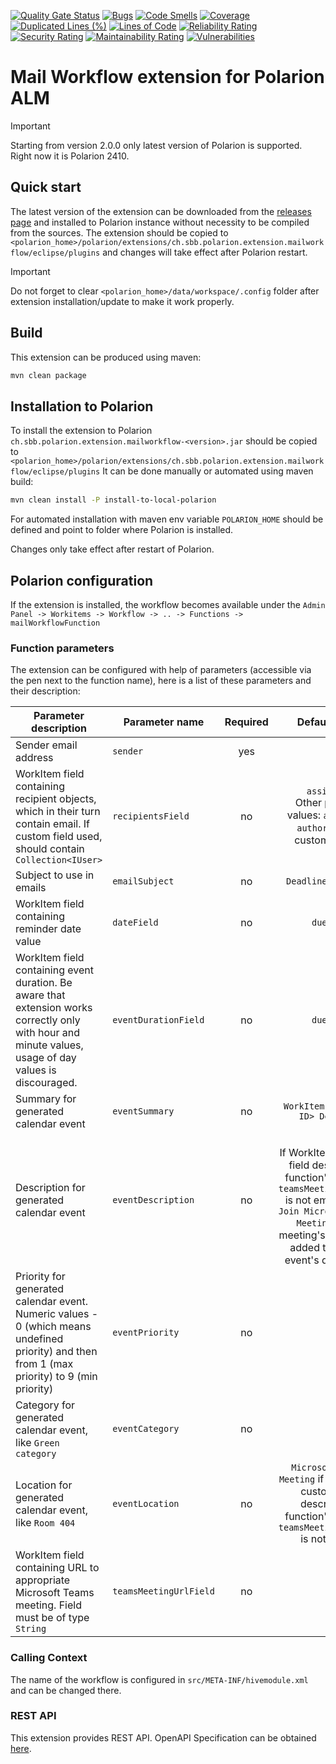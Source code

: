 [![Quality Gate Status](https://sonarcloud.io/api/project_badges/measure?project=SchweizerischeBundesbahnen_ch.sbb.polarion.extension.mailworkflow&metric=alert_status)](https://sonarcloud.io/summary/new_code?id=SchweizerischeBundesbahnen_ch.sbb.polarion.extension.mailworkflow)
[![Bugs](https://sonarcloud.io/api/project_badges/measure?project=SchweizerischeBundesbahnen_ch.sbb.polarion.extension.mailworkflow&metric=bugs)](https://sonarcloud.io/summary/new_code?id=SchweizerischeBundesbahnen_ch.sbb.polarion.extension.mailworkflow)
[![Code Smells](https://sonarcloud.io/api/project_badges/measure?project=SchweizerischeBundesbahnen_ch.sbb.polarion.extension.mailworkflow&metric=code_smells)](https://sonarcloud.io/summary/new_code?id=SchweizerischeBundesbahnen_ch.sbb.polarion.extension.mailworkflow)
[![Coverage](https://sonarcloud.io/api/project_badges/measure?project=SchweizerischeBundesbahnen_ch.sbb.polarion.extension.mailworkflow&metric=coverage)](https://sonarcloud.io/summary/new_code?id=SchweizerischeBundesbahnen_ch.sbb.polarion.extension.mailworkflow)
[![Duplicated Lines (%)](https://sonarcloud.io/api/project_badges/measure?project=SchweizerischeBundesbahnen_ch.sbb.polarion.extension.mailworkflow&metric=duplicated_lines_density)](https://sonarcloud.io/summary/new_code?id=SchweizerischeBundesbahnen_ch.sbb.polarion.extension.mailworkflow)
[![Lines of Code](https://sonarcloud.io/api/project_badges/measure?project=SchweizerischeBundesbahnen_ch.sbb.polarion.extension.mailworkflow&metric=ncloc)](https://sonarcloud.io/summary/new_code?id=SchweizerischeBundesbahnen_ch.sbb.polarion.extension.mailworkflow)
[![Reliability Rating](https://sonarcloud.io/api/project_badges/measure?project=SchweizerischeBundesbahnen_ch.sbb.polarion.extension.mailworkflow&metric=reliability_rating)](https://sonarcloud.io/summary/new_code?id=SchweizerischeBundesbahnen_ch.sbb.polarion.extension.mailworkflow)
[![Security Rating](https://sonarcloud.io/api/project_badges/measure?project=SchweizerischeBundesbahnen_ch.sbb.polarion.extension.mailworkflow&metric=security_rating)](https://sonarcloud.io/summary/new_code?id=SchweizerischeBundesbahnen_ch.sbb.polarion.extension.mailworkflow)
[![Maintainability Rating](https://sonarcloud.io/api/project_badges/measure?project=SchweizerischeBundesbahnen_ch.sbb.polarion.extension.mailworkflow&metric=sqale_rating)](https://sonarcloud.io/summary/new_code?id=SchweizerischeBundesbahnen_ch.sbb.polarion.extension.mailworkflow)
[![Vulnerabilities](https://sonarcloud.io/api/project_badges/measure?project=SchweizerischeBundesbahnen_ch.sbb.polarion.extension.mailworkflow&metric=vulnerabilities)](https://sonarcloud.io/summary/new_code?id=SchweizerischeBundesbahnen_ch.sbb.polarion.extension.mailworkflow)

# Mail Workflow extension for Polarion ALM

> [!IMPORTANT]
> Starting from version 2.0.0 only latest version of Polarion is supported.
> Right now it is Polarion 2410.

## Quick start

The latest version of the extension can be downloaded from the [releases page](../../releases/latest) and installed to Polarion instance without necessity to be compiled from the sources.
The extension should be copied to `<polarion_home>/polarion/extensions/ch.sbb.polarion.extension.mailworkflow/eclipse/plugins` and changes will take effect after Polarion restart.
> [!IMPORTANT]
> Do not forget to clear `<polarion_home>/data/workspace/.config` folder after extension installation/update to make it work properly.

## Build

This extension can be produced using maven:

```bash
mvn clean package
```

## Installation to Polarion

To install the extension to Polarion `ch.sbb.polarion.extension.mailworkflow-<version>.jar`
should be copied to `<polarion_home>/polarion/extensions/ch.sbb.polarion.extension.mailworkflow/eclipse/plugins`
It can be done manually or automated using maven build:

```bash
mvn clean install -P install-to-local-polarion
```

For automated installation with maven env variable `POLARION_HOME` should be defined and point to folder where Polarion is installed.

Changes only take effect after restart of Polarion.

## Polarion configuration

If the extension is installed, the workflow becomes available under the `Admin Panel -> Workitems -> Workflow -> .. -> Functions -> mailWorkflowFunction`

### Function parameters
The extension can be configured with help of parameters (accessible via the pen next to the function name), here is a list of these parameters and their description:

| Parameter description                                                                                                                                   | Parameter name         | Required |                                                                                                Default value                                                                                                 |
|---------------------------------------------------------------------------------------------------------------------------------------------------------|------------------------|:--------:|:------------------------------------------------------------------------------------------------------------------------------------------------------------------------------------------------------------:|
| Sender email address                                                                                                                                    | `sender`               |   yes    |                                                                                                      -                                                                                                       |
| WorkItem field containing recipient objects, which in their turn contain email. If custom field used, should contain `Collection<IUser>`                | `recipientsField`      |    no    |                                                             `assignees`<br/>Other possible values: `approvals`, `author`, or any custom field ID                                                             |
| Subject to use in emails                                                                                                                                | `emailSubject`         |    no    |                                                                                             `Deadline Reminder`                                                                                              |
| WorkItem field containing reminder date value                                                                                                           | `dateField`            |    no    |                                                                                                  `dueDate`                                                                                                   |
| WorkItem field containing event duration. Be aware that extension works correctly only with hour and minute values, usage of day values is discouraged. | `eventDurationField`   |    no    |                                                                                                  `dueDate`                                                                                                   |
| Summary for generated calendar event                                                                                                                    | `eventSummary`         |    no    |                                                                                      `WorkItem <WORKITEM ID> Deadline`                                                                                       |
| Description for generated calendar event                                                                                                                | `eventDescription`     |    no    | -<br/>If WorkItem's custom field described in function's attribute `teamsMeetingUrlField` is not empty, value `Join Microsoft Teams Meeting: ` and meeting's URL will be added to custom event's description |
| Priority for generated calendar event. Numeric values - 0 (which means undefined priority) and then from 1 (max priority) to 9 (min priority)           | `eventPriority`        |    no    |                                                                                                     `0`                                                                                                      |
| Category for generated calendar event, like `Green category`                                                                                            | `eventCategory`        |    no    |                                                                                                      -                                                                                                       |
| Location for generated calendar event, like `Room 404`                                                                                                  | `eventLocation`        |    no    |                                          `Microsoft Teams Meeting` if WorkItem's custom field described in function's attribute `teamsMeetingUrlField` is not empty                                          |
| WorkItem field containing URL to appropriate Microsoft Teams meeting. Field must be of type `String`                                                    | `teamsMeetingUrlField` |    no    |                                                                                                      -                                                                                                       |

### Calling Context

The name of the workflow is configured in `src/META-INF/hivemodule.xml` and can be changed there.

### REST API

This extension provides REST API. OpenAPI Specification can be obtained [here](docs/openapi.json).
